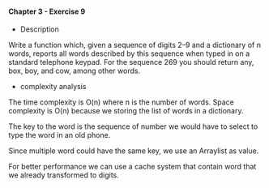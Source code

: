 #### Chapter 3 - Exercise 9
* Description

Write a function which, given a sequence of digits 2–9 and a dictionary of n
words, reports all words described by this sequence when typed in on a standard
telephone keypad. For the sequence 269 you should return any, box, boy, and
cow, among other words.

* complexity analysis

The time complexity is O(n) where n is the number of words. Space complexity is O(n) because we 
storing the list of words in a dictionary. 

The key to the word is the sequence of number we would have to select to type the word in an old phone. 

Since multiple word could have the same key, we use an Arraylist as value. 

For better performance we can use a cache system that contain word that we already transformed to digits.  
    





